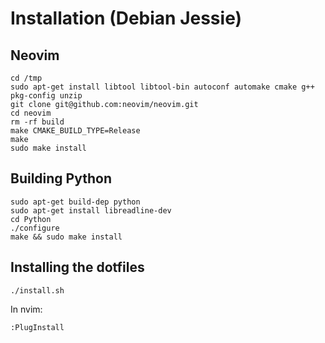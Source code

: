 # Installation (Debian Jessie)

## Neovim
```
cd /tmp
sudo apt-get install libtool libtool-bin autoconf automake cmake g++ pkg-config unzip
git clone git@github.com:neovim/neovim.git
cd neovim
rm -rf build
make CMAKE_BUILD_TYPE=Release
make
sudo make install
```

## Building Python
```
sudo apt-get build-dep python
sudo apt-get install libreadline-dev
cd Python
./configure
make && sudo make install
```

## Installing the dotfiles
```
./install.sh
```

In nvim:
```
:PlugInstall
```
